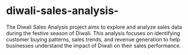 # diwali-sales-analysis-
The Diwali Sales Analysis project aims to explore and analyze sales data during the festive season of Diwali. This analysis focuses on identifying customer buying patterns, sales trends, and revenue generation to help businesses understand the impact of Diwali on their sales performance. 
